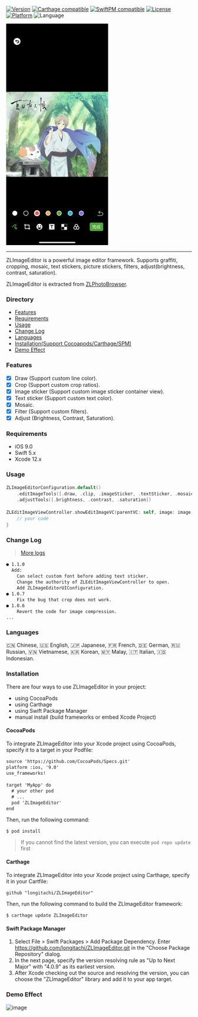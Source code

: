 [![Version](https://img.shields.io/cocoapods/v/ZLImageEditor.svg?style=flat)](https://cocoapods.org/pods/ZLImageEditor)
[![Carthage compatible](https://img.shields.io/badge/Carthage-compatible-brightgreen.svg?style=flat)](https://github.com/Carthage/Carthage)
[![SwiftPM compatible](https://img.shields.io/badge/SwiftPM-supported-E57141.svg)](https://swift.org/package-manager/)
[![License](https://img.shields.io/cocoapods/l/ZLImageEditor.svg?style=flat)](https://raw.githubusercontent.com/longitachi/ZLImageEditor/master/LICENSE)
[![Platform](https://img.shields.io/cocoapods/p/ZLImageEditor.svg?style=flat)](http://cocoadocs.org/docsets/ZLImageEditor)
![Language](https://img.shields.io/badge/Language-%20Swift%20-E57141.svg)

<img src="https://github.com/longitachi/ImageFolder/blob/master/ZLImageEditor/ZLImageEditor.png" width = "277" height = "600" div align=center/>

---------------

ZLImageEditor is a powerful image editor framework. Supports graffiti, cropping, mosaic, text stickers, picture stickers, filters, adjust(brightness, contrast, saturation).

ZLImageEditor is extracted from [ZLPhotoBrowser](https://github.com/longitachi/ZLPhotoBrowser).

### Directory
* [Features](#Features)
* [Requirements](#Requirements)
* [Usage](#Usage)
* [Change Log](#ChangeLog)
* [Languages](#Languages)
* [Installation(Support Cocoapods/Carthage/SPM)](#Installation)
* [Demo Effect](#DemoEffect)

### <a id="Features"></a>Features
- [x] Draw (Support custom line color).
- [x] Crop (Support custom crop ratios).
- [x] Image sticker (Support custom image sticker container view).
- [x] Text sticker  (Support custom text color).
- [x] Mosaic.
- [x] Filter (Support custom filters).
- [x] Adjust (Brightness, Contrast, Saturation).

### <a id="Requirements"></a>Requirements
 * iOS 9.0
 * Swift 5.x
 * Xcode 12.x

### <a id="Usage"></a>Usage
```swift
ZLImageEditorConfiguration.default()
    .editImageTools([.draw, .clip, .imageSticker, .textSticker, .mosaic, .filter, .adjust])
    .adjustTools([.brightness, .contrast, .saturation])

ZLEditImageViewController.showEditImageVC(parentVC: self, image: image, editModel: editModel) { [weak self] (resImage, editModel) in
    // your code
}
```

### <a id="ChangeLog"></a>Change Log
> [More logs](https://github.com/longitachi/ZLImageEditor/blob/master/CHANGELOG.md)
```
● 1.1.0
  Add:
    Can select custom font before adding text sticker.
    Change the authority of ZLEditImageViewController to open.
    Add ZLImageEditorUIConfiguration.
● 1.0.7
    Fix the bug that crop does not work.
● 1.0.6
    Revert the code for image compression.
...
```

### <a id="Languages"></a>Languages
🇨🇳 Chinese, 🇺🇸 English, 🇯🇵 Japanese, 🇫🇷 French, 🇩🇪 German, 🇷🇺 Russian, 🇻🇳 Vietnamese, 🇰🇷 Korean, 🇲🇾 Malay, 🇮🇹 Italian, 🇮🇩Indonesian.

### <a id="Installation"></a>Installation
There are four ways to use ZLImageEditor in your project:

  - using CocoaPods
  - using Carthage
  - using Swift Package Manager
  - manual install (build frameworks or embed Xcode Project)

#### CocoaPods
To integrate ZLImageEditor into your Xcode project using CocoaPods, specify it to a target in your Podfile:

```
source 'https://github.com/CocoaPods/Specs.git'
platform :ios, '9.0'
use_frameworks!

target 'MyApp' do
  # your other pod
  # ...
  pod 'ZLImageEditor'
end
```

Then, run the following command:

```
$ pod install
```

> If you cannot find the latest version, you can execute `pod repo update` first

#### Carthage
To integrate ZLImageEditor into your Xcode project using Carthage, specify it in your Cartfile:

```
github "longitachi/ZLImageEditor"
```

Then, run the following command to build the ZLImageEditor framework:

```
$ carthage update ZLImageEditor
```

#### Swift Package Manager
1. Select File > Swift Packages > Add Package Dependency. Enter https://github.com/longitachi/ZLImageEditor.git in the "Choose Package Repository" dialog.
2. In the next page, specify the version resolving rule as "Up to Next Major" with "4.0.9" as its earliest version.
3. After Xcode checking out the source and resolving the version, you can choose the "ZLImageEditor" library and add it to your app target.

### <a id="DemoEffect"></a> Demo Effect
![image](https://github.com/longitachi/ImageFolder/blob/master/ZLImageEditor/editImage.gif)
